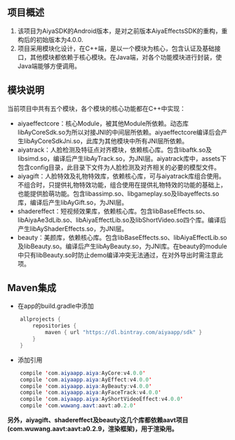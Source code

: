 ## 项目概述

1. 该项目为AiyaSDK的Android版本，是对之前版本AiyaEffectsSDK的重构，重构后的初始版本为4.0.0.
2. 项目采用模块化设计，在C++端，是以一个模块为核心，包含认证及基础接口，其他模块都依赖于核心模块。在Java端，对各个功能模块进行封装，使Java端能够方便调用。

## 模块说明

当前项目中共有五个模块，各个模块的核心功能都在C++中实现：

- aiyaeffectcore：核心Module，被其他Module所依赖。动态库libAyCoreSdk.so为所以对接JNI的中间层所依赖。aiyaeffectcore编译后会产生libAyCoreSdkJni.so，此库为其他模块中所有JNI层所依赖。
- aiyatrack：人脸检测及特征点对齐模块，依赖核心库。包含libaftk.so及libsimd.so，编译后产生libAyTrack.so，为JNI层。aiyatrack库中，assets下包含config目录，此目录下文件为人脸检测及对齐相关的必要的模型文件。
- aiyagift：人脸特效及礼物特效库，依赖核心库，可与aiyatrack库组合使用。不组合时，只提供礼物特效功能，组合使用在提供礼物特效的功能的基础上，也能提供脸萌功能。包含libassimp.so、libgameplay.so及libayeffects.so库，编译后产生libAyGift.so，为JNI层。
- shadereffect：短视频效果库，依赖核心库。包含libBaseEffects.so、libAiyaAe3dLib.so、libAiyaEffectLib.so及libShortVideo.so四个库。编译后产生libAyShaderEffects.so，为JNI层。
- beauty：美颜库，依赖核心库。包含libBaseEffects.so、libAiyaEffectLib.so及libBeauty.so。编译后产生libAyBeauty.so，为JNI库。在beauty的module中只有libBeauty.so时防止demo编译冲突无法通过，在对外导出时需注意此项。

## Maven集成

- 在app的build.gradle中添加

```java
    allprojects {
        repositories {
            maven { url "https://dl.bintray.com/aiyaapp/sdk" }
        }
    }

```
  
- 添加引用
```java
    compile 'com.aiyaapp.aiya:AyCore:v4.0.0'
    compile 'com.aiyaapp.aiya:AyEffect:v4.0.0'
    compile 'com.aiyaapp.aiya:AyBeauty:v4.0.0'
    compile 'com.aiyaapp.aiya:AyFaceTrack:v4.0.0'
    compile 'com.aiyaapp.aiya:AyShortVideoEffect:v4.0.0'
    compile 'com.wuwang.aavt:aavt:a0.2.0'

```

**另外，aiyagift、shadereffect及beauty这几个库都依赖aavt项目(com.wuwang.aavt:aavt:a0.2.9，渲染框架)，用于渲染用。**
